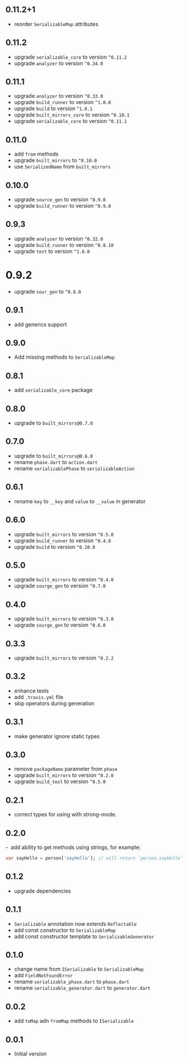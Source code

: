 ## 0.11.2+1

- reorder `SerializableMap` attributes

## 0.11.2

- upgrade `serializable_core` to version `^0.11.2`
- upgrade `analyzer` to version `^0.34.0`

## 0.11.1

- upgrade `analyzer` to version `^0.33.0`
- upgrade `build_runner` to version `^1.0.0`
- upgrade `build` to version `^1.0.1`
- upgrade `built_mirrors_core` to version `^0.10.1`
- upgrade `serializable_core` to version `^0.11.1`

## 0.11.0

- add `from` methods
- upgrade `built_mirrors` to `^0.10.0`
- use `SerializedName` from `built_mirrors`

## 0.10.0

- upgrade `source_gen` to version `^0.9.0`
- upgrade `build_runner` to version `^0.9.0`

## 0.9.3

- upgrade `analyzer` to version `^0.32.0`
- upgrade `build_runner` to version `^0.8.10`
- upgrade `test` to version `^1.0.0`

# 0.9.2

- upgrade `sour_gen` to `^0.8.0`

## 0.9.1

- add generics support

## 0.9.0

- Add missing methods to `SerializableMap`

## 0.8.1

- add `serializable_core` package

## 0.8.0

- upgrade to `built_mirrors@0.7.0`

## 0.7.0

- upgrade to `built_mirrors@0.6.0`
- rename `phase.dart` to `action.dart`
- rename `serializablePhase` to `serializableAction`

## 0.6.1

- rename `key` to `__key` and `value` to `__value` in generator

## 0.6.0

- upgrade `built_mirrors` to version `^0.5.0`
- upgrade `build_runner` to version `^0.4.0`
- upgrade `build` to version `^0.10.0`

## 0.5.0

- upgrade `built_mirrors` to version `^0.4.0`
- upgrade `sourge_gen` to version `^0.7.0`

## 0.4.0

- upgrade `built_mirrors` to version `^0.3.0`
- upgrade `sourge_gen` to version `^0.6.0`

## 0.3.3

- upgrade `built_mirrors` to version `^0.2.2`

## 0.3.2

- enhance tests
- add `.travis.yml` file
- skip operators during generation

## 0.3.1

- make generator ignore static types

## 0.3.0

- remove `packageName` parameter from `phase`
- upgrade `built_mirrors` to version `^0.2.0`
- upgrade `build_test` to version `^0.5.0`

## 0.2.1

- correct types for using with strong-mode.

## 0.2.0

-  add ability to get methods using strings, for example:
```dart
var sayHello = person['sayHello']; // will return `person.sayHello`
```

## 0.1.2

- upgrade dependencies

## 0.1.1
   
- `Serializable` annotation now extends `Reflectable`
- add const constructor to `SerializableMap`
- add const constructor template to `SerializableGenerator`

## 0.1.0

- change name from `ISerializable` to `SerializableMap`
- add `FieldNotFoundError`
- rename `serializable_phase.dart` to `phase.dart`
- rename `serializable_generator.dart` to `generator.dart`

## 0.0.2

- add `toMap` adn `fromMap` methods to `ISerializable`

## 0.0.1

- Initial version
